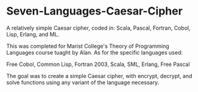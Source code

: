 Seven-Languages-Caesar-Cipher
=============================

A relatively simple Caesar cipher, coded in: Scala, Pascal, Fortran, Cobol, Lisp, Erlang, and ML.

This was completed for Marist College's Theory of Programming Languages course tuaght by Alan. As for the specific languages used:

Free Cobol, 
Common Lisp, 
Fortran 2003, 
Scala, 
SML, 
Erlang, 
Free Pascal

The goal was to create a simple Caesar cipher, with encrypt, decrypt, and solve functions using any variant of the language necessary.
